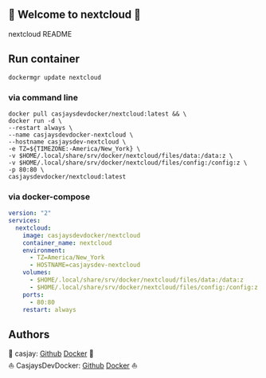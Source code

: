 ## 👋 Welcome to nextcloud 🚀  

nextcloud README  
  
  
## Run container

```shell
dockermgr update nextcloud
```

### via command line

```shell
docker pull casjaysdevdocker/nextcloud:latest && \
docker run -d \
--restart always \
--name casjaysdevdocker-nextcloud \
--hostname casjaysdev-nextcloud \
-e TZ=${TIMEZONE:-America/New_York} \
-v $HOME/.local/share/srv/docker/nextcloud/files/data:/data:z \
-v $HOME/.local/share/srv/docker/nextcloud/files/config:/config:z \
-p 80:80 \
casjaysdevdocker/nextcloud:latest
```

### via docker-compose

```yaml
version: "2"
services:
  nextcloud:
    image: casjaysdevdocker/nextcloud
    container_name: nextcloud
    environment:
      - TZ=America/New_York
      - HOSTNAME=casjaysdev-nextcloud
    volumes:
      - $HOME/.local/share/srv/docker/nextcloud/files/data:/data:z
      - $HOME/.local/share/srv/docker/nextcloud/files/config:/config:z
    ports:
      - 80:80
    restart: always
```

## Authors  

🤖 casjay: [Github](https://github.com/casjay) [Docker](https://hub.docker.com/r/casjay) 🤖  
⛵ CasjaysDevDocker: [Github](https://github.com/casjaysdevdocker) [Docker](https://hub.docker.com/r/casjaysdevdocker) ⛵  
